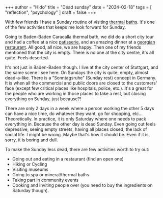 +++
author = "Hido"
title = "Dead sunday"
date = "2024-02-18"
tags = [
  "reflection",
  "psychology"
]
draft = false
+++

With few friends I have a Sunday routine of visiting [thermal](https://www.panorama-therme.de/startseite/) [baths](https://caracalla.de/). It's one of the few activities that keeps me look forward for Sunday.

Going to Baden-Baden Caracalla thermal bath, we did do a short city tour and had a coffee at a nice [patisserie](https://www.hotel-beek.de/cafe-patisserie-restaurant/), and an amazing dinner at a [georgian restaurant](https://restaurant-nani.de/). All good, all nice, we are happy. Then one of my friends mentioned that the city is empty. There is no one at the city centre, it's all quite. Feels deserted.

It's not just in Baden-Baden though. I live at the city center of Stuttgart, and the same scene I see here. On Sundays the city is quite, empty, almost dead-a-like. There is a "Sonntagsruhe" (Sunday rest) concept in Germany. It is when all the commercial and public doors are closed to the customers' face (except few critical places like hospitals, police, etc.). It's a great for the people who are working in those places to take a rest, but closing everything on Sunday, just because?!

There are only 2 days in a week where a person working the other 5 days can have a nice time, do whatever they want, go for shopping, etc... Theoretically. In practice, it is only Saturday where one needs to pack everything in. Because the other day is dead Sunday. Even going out feels depressive, seeing empty streets, having all places closed, the lack of social life. I might be wrong. Maybe that's how it should be. Even if it is, sorry, it is boring and dull. 

To make the Sunday less dead, there are few activities worth to try out:
* Going out and eating in a restaurant (find an open one)
* Hiking or Cycling
* Visiting museums
* Going to spa or mineral/thermal baths
* Taking part in community events
* Cooking and inviting people over (you need to buy the ingredients on Saturday though).


